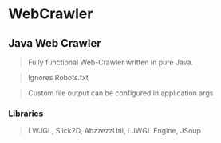 # WebCrawler

## Java Web Crawler

> Fully functional Web-Crawler written in pure Java.

> Ignores Robots.txt

> Custom file output can be configured in application args

### Libraries

> LWJGL, Slick2D, AbzzezzUtil, LJWGL Engine, JSoup 
